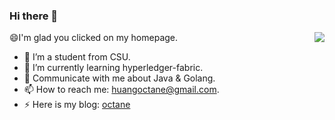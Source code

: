 ### Hi there 👋

<img align="right" src="https://github-readme-stats.vercel.app/api?username=kuanyuh&show_icons=true&icon_color=CE1D2D&text_color=718096&bg_color=ffffff&hide_title=true" />

😄I'm glad you clicked on my homepage.
- 🔭 I’m a student from CSU.
- 🌱 I’m currently learning hyperledger-fabric.
- 💬 Communicate with me about Java & Golang.
- 📫 How to reach me: huangoctane@gmail.com.
- ⚡ Here is my blog: [octane](https://kuanyuh.github.io)

<!--
**kuanyuh/kuanyuh** is a ✨ _special_ ✨ repository because its `README.md` (this file) appears on your GitHub profile.

Here are some ideas to get you started:

- 🔭 I’m currently working on ...
- 🌱 I’m currently learning ...
- 👯 I’m looking to collaborate on ...
- 🤔 I’m looking for help with ...
- 💬 Ask me about ...
- 📫 How to reach me: ...
- 😄 Pronouns: ...
- ⚡ Fun fact: ...


![Github Stats](https://github-readme-stats.vercel.app/api?username=kuanyuh&hide_title=true&hide_border=true&show_icons=trueline_height=21&text_color=000&icon_color=000&bg_color=0,ea6161,ffc64d,fffc4d,52fa5a&theme=graywhite)
-->
